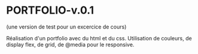 # PORTFOLIO-v.0.1
(une version de test pour un excercice de cours)


Réalisation d'un portfolio avec du html et du css.
Utilisation de couleurs, de display flex, de grid, de @media pour le responsive.
